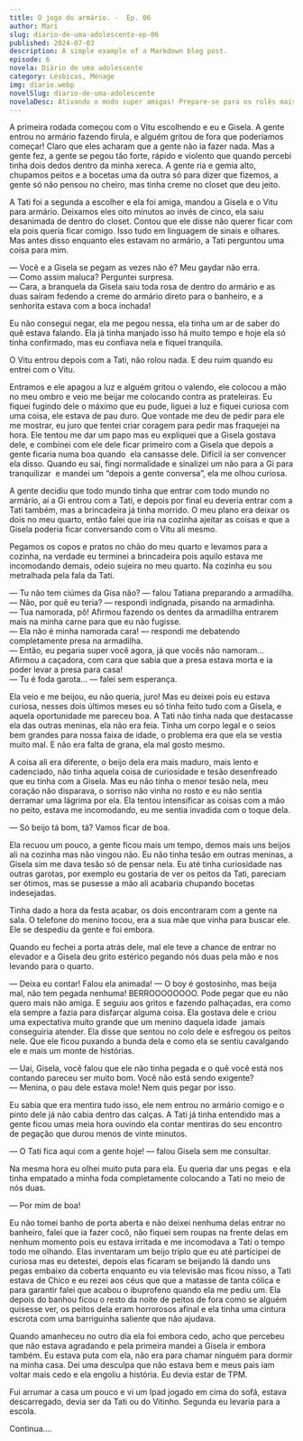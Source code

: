 ```yaml
---
title: O jogo do armário. -  Ep. 06
author: Mari
slug: diario-de-uma-adolescente-ep-06
published: 2024-07-03
description: A simple example of a Markdown blog post.
episode: 6
novela: Diário de uma adolescente
category: Lésbicas, Ménage
img: diario.webp
novelSlug: diario-de-uma-adolescente
novelaDesc: Ativando o modo super amigas! Prepare-se para os rolês mais insanos que duas garotas podem aprontar, como se fosse a coisa mais normal do mundo!
---
```


A primeira rodada começou com o Vitu escolhendo e eu e Gisela. A gente entrou no armário fazendo firula, e alguém gritou de fora que poderíamos começar! Claro que eles acharam que a gente não ia fazer nada. Mas a gente fez, a gente se pegou tão forte, rápido e violento que quando percebi tinha dois dedos dentro da minha xereca. A gente ria e gemia alto, chupamos peitos e a bocetas uma da outra só para dizer que fizemos, a gente só não pensou no cheiro, mas tinha creme no closet que deu jeito.

A Tati foi a segunda a escolher e ela foi amiga, mandou a Gisela e o Vitu para armário. Deixamos eles oito minutos ao invés de cinco, ela saiu desanimada de dentro do closet. Contou que ele disse não querer ficar com ela pois queria ficar comigo. Isso tudo em linguagem de sinais e olhares. Mas antes disso enquanto eles estavam no armário, a Tati perguntou uma coisa para mim.

— Você e a Gisela se pegam as vezes não é? Meu gaydar não erra.  
— Como assim maluca? Perguntei surpresa.  
— Cara, a branquela da Gisela saiu toda rosa de dentro do armário e as duas saíram fedendo a creme do armário direto para o banheiro, e a senhorita estava com a boca inchada!

Eu não consegui negar, ela me pegou nessa, ela tinha um ar de saber do quê estava falando. Ela já tinha manjado isso há muito tempo e hoje ela só tinha confirmado, mas eu confiava nela e fiquei tranquila.

O Vitu entrou depois com a Tati, não rolou nada. E deu ruim quando eu entrei com o Vitu.

Entramos e ele apagou a luz e alguém gritou o valendo, ele colocou a mão no meu ombro e veio me beijar me colocando contra as prateleiras. Eu fiquei fugindo dele o máximo que eu pude, liguei a luz e fiquei curiosa com uma coisa, ele estava de pau duro. Que vontade me deu de pedir para ele me mostrar, eu juro que tentei criar coragem para pedir mas fraquejei na hora. Ele tentou me dar um papo mas eu expliquei que a Gisela gostava dele, e combinei com ele dele ficar primeiro com a Gisela que depois a gente ficaria numa boa quando  ela cansasse dele. Difícil ia ser convencer ela disso. Quando eu sai, fingi normalidade e sinalizei um não para a Gi para tranquilizar  e mandei um “depois a gente conversa”, ela me olhou curiosa.

A gente decidiu que todo mundo tinha que entrar com todo mundo no armário, aí a Gi entrou com a Tati, e depois por final eu deveria entrar com a Tati também, mas a brincadeira já tinha morrido. O meu plano era deixar os dois no meu quarto, então falei que iria na cozinha ajeitar as coisas e que a Gisela poderia ficar conversando com o Vitu ali mesmo.

Pegamos os copos e pratos no chão do meu quarto e levamos para a cozinha, na verdade eu terminei a brincadeira pois aquilo estava me incomodando demais, odeio sujeira no meu quarto. Na cozinha eu sou metralhada pela fala da Tati.

— Tu não tem ciúmes da Gisa não? — falou Tatiana preparando a armadilha.  
— Não, por quê eu teria? — respondi indignada, pisando na armadinha.  
— Tua namorada, pô! Afirmou fazendo os dentes da armadilha entrarem mais na minha carne para que eu não fugisse.  
— Ela não é minha namorada cara! — respondi me debatendo completamente presa na armadilha.  
— Então, eu pegaria super você agora, já que vocês não namoram… Afirmou a caçadora, com cara que sabia que a presa estava morta e ia poder levar a presa para casa!  
— Tu é foda garota... — falei sem esperança.

Ela veio e me beijou, eu não queria, juro! Mas eu deixei pois eu estava curiosa, nesses dois últimos meses eu só tinha feito tudo com a Gisela, e aquela oportunidade me pareceu boa. A Tati não tinha nada que destacasse ela das outras meninas, ela não era feia. Tinha um corpo legal e o seios bem grandes para nossa faixa de idade, o problema era que ela se vestia muito mal. E não era falta de grana, ela mal gosto mesmo.

A coisa ali era diferente, o beijo dela era mais maduro, mais lento e cadenciado, não tinha aquela coisa de curiosidade e tesão desenfreado que eu tinha com a Gisela. Mas eu não tinha o menor tesão nela, meu coração não disparava, o sorriso não vinha no rosto e eu não sentia derramar uma lágrima por ela. Ela tentou intensificar as coisas com a mão no peito, estava me incomodando, eu me sentia invadida com o toque dela.

— Só beijo tá bom, tá? Vamos ficar de boa.

Ela recuou um pouco, a gente ficou mais um tempo, demos mais uns beijos ali na cozinha mas não vingou não. Eu não tinha tesão em outras meninas, a Gisela sim me dava tesão só de pensar nela. Eu até tinha curiosidade nas outras garotas, por exemplo eu gostaria de ver os peitos da Tati, pareciam ser ótimos, mas se pusesse a mão ali acabaria chupando bocetas indesejadas.

Tinha dado a hora da festa acabar, os dois encontraram com a gente na sala. O telefone do menino tocou, era a sua mãe que vinha para buscar ele. Ele se despediu da gente e foi embora.

Quando eu fechei a porta atrás dele, mal ele teve a chance de entrar no elevador e a Gisela deu grito estérico pegando nós duas pela mão e nos levando para o quarto.

— Deixa eu contar! Falou ela animada! — O boy é gostosinho, mas beija mal, não tem pegada nenhuma! BERROOOOOOOO. Pode pegar que eu não quero mais não amiga. E seguiu aos gritos e fazendo palhaçadas, era como ela sempre a fazia para disfarçar alguma coisa. Ela gostava dele e criou uma expectativa muito grande que um menino daquela idade  jamais conseguiria atender. Ela disse que sentou no colo dele e esfregou os peitos nele. Que ele ficou puxando a bunda dela e como ela se sentiu cavalgando ele e mais um monte de histórias.

— Uai, Gisela, você falou que ele não tinha pegada e o quê você está nos contando pareceu ser muito bom. Você não está sendo exigente?  
— Menina, o pau dele estava mole! Nem quis pegar por isso.

Eu sabia que era mentira tudo isso, ele nem entrou no armário comigo e o pinto dele já não cabia dentro das calças. A Tati já tinha entendido mas a gente ficou umas meia hora ouvindo ela contar mentiras do seu encontro de pegação que durou menos de vinte minutos.

— O Tati fica aqui com a gente hoje! — falou Gisela sem me consultar.

Na mesma hora eu olhei muito puta para ela. Eu queria dar uns pegas  e ela tinha empatado a minha foda completamente colocando a Tati no meio de nós duas.

— Por mim de boa!

Eu não tomei banho de porta aberta e não deixei nenhuma delas entrar no banheiro, falei que ia fazer cocô, não fiquei sem roupas na frente delas em nenhum momento pois eu estava irritada e me incomodava a Tati o tempo todo me olhando. Elas inventaram um beijo triplo que eu até participei de curiosa mas eu detestei, depois elas ficaram se beijando lá dando uns pegas embaixo da coberta enquanto eu via televisão mas ficou nisso, a Tati estava de Chico e eu rezei aos céus que que a matasse de tanta cólica e para garantir falei que acabou o ibuprofeno quando ela me pediu um. Ela depois do banhou ficou o resto da noite de peitos de fora como se alguém quisesse ver, os peitos dela eram horrorosos afinal e ela tinha uma cintura escrota com uma barriguinha saliente que não ajudava.

Quando amanheceu no outro dia ela foi embora cedo, acho que percebeu que não estava agradando e pela primeira mandei a Gisela ir embora também. Eu estava puta com ela, não era para chamar ninguém para dormir na minha casa. Dei uma desculpa que não estava bem e meus pais iam voltar mais cedo e ela engoliu a história. Eu devia estar de TPM.

Fui arrumar a casa um pouco e vi um Ipad jogado em cima do sofá, estava descarregado, devia ser da Tati ou do Vitinho. Segunda eu levaria para a escola.

Continua....
